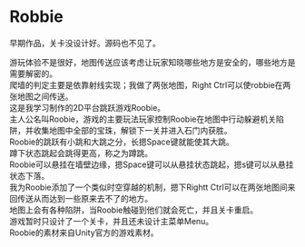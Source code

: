 # Robbie
早期作品，关卡没设计好。源码也不见了。

游玩体验不是很好，地图传送应该考虑让玩家知晓哪些地方是安全的，哪些地方是需要解密的。  
爬墙的判定主要是依靠射线实现；我做了两张地图，Right Ctrl可以使robbie在两张地图之间传送。  
这是我学习制作的2D平台跳跃游戏Roobie。  
主人公名叫Roobie，游戏的主要玩法玩家控制Roobie在地图中行动躲避机关陷阱，并收集地图中全部的宝珠，解锁下一关并进入石门内获胜。  
Roobie的跳跃有小跳和大跳之分，长摁Space键就能使其大跳。  
蹲下状态跳起会跳得更高，称之为蹲跳。  
Roobie可以悬挂在墙壁边缘，摁Space键可以从悬挂状态跳起，摁s键可以从悬挂状态下落。  
我为Roobie添加了一个类似时空穿越的机制，摁下Rightt Ctrl可以在两张地图间来回传送从而达到一些原来去不了的地方。  
地图上会有各种陷阱，当Roobie触碰到他们就会死亡，并且关卡重启。  
游戏暂时只设计了一个关卡，并且还未设计主菜单Menu。  
Roobie的素材来自Unity官方的游戏素材。  
